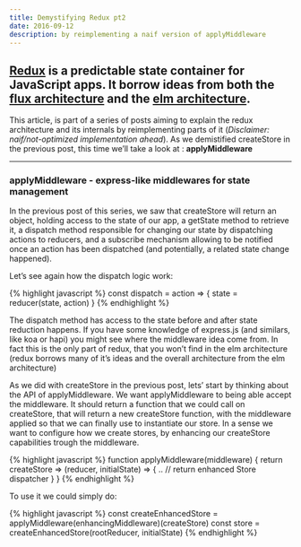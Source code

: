 ```yaml
---
title: Demystifying Redux pt2
date: 2016-09-12
description: by reimplementing a naif version of applyMiddleware
---
```


## [Redux](https://github.com/reactjs/redux) is a predictable state container for JavaScript apps. It borrow ideas from both the [flux architecture](https://facebook.github.io/flux/) and the [elm architecture](http://guide.elm-lang.org/architecture/).

This article, is part of a series of posts aiming to explain the redux architecture and its internals by reimplementing parts of it (*Disclaimer: naif/not-optimized implementation ahead*). As we demistified createStore in the previous post, this time we’ll take a look at : **applyMiddleware**

***

### applyMiddleware - express-like middlewares for state management

In the previous post of this series, we saw that createStore will return an object, holding access to the state of our app, a getState method to retrieve it, a dispatch method responsible for changing our state by dispatching actions to reducers, and a subscribe mechanism allowing to be notified once an action has been dispatched (and potentially, a related state change happened).

Let’s see again how the dispatch logic work:

{% highlight javascript %}
const dispatch = action => {
  state = reducer(state, action)
}
{% endhighlight %}

The dispatch method has access to the state before and after state reduction happens. If you have some knowledge of express.js (and similars, like koa or hapi) you might see where the middleware idea come from. In fact this is the only part of redux, that you won’t find in the elm architecture (redux borrows many of it’s ideas and the overall architecture from the elm architecture)

As we did with createStore in the previous post, lets’ start by thinking about the API of applyMiddleware. We want applyMiddleware to being able accept the middleware. It should return a function that we could call on createStore, that will return a new createStore function, with the middleware applied so that we can finally use to instantiate our store. In a sense we want to configure how we create stores, by enhancing our createStore capabilities trough the middleware.

{% highlight javascript %}
function applyMiddleware(middleware) {
  return createStore => 
    (reducer, initialState) => {
     ..
     // return enhanced Store dispatcher
    }
}
{% endhighlight %}

To use it we could simply do:

{% highlight javascript %}
const createEnhancedStore = applyMiddleware(enhancingMiddleware)(createStore)
const store = createEnhancedStore(rootReducer, initialState)
{% endhighlight %}

